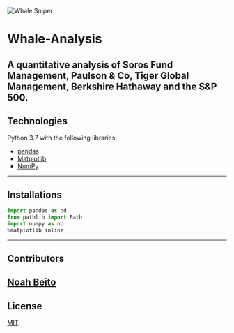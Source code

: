 ![Whale Sniper](https://pbs.twimg.com/profile_images/1362860132154150917/GfCPrn3p_400x400.png)
# Whale-Analysis
A quantitative analysis of Soros Fund Management, Paulson & Co, Tiger Global Management, Berkshire Hathaway and the S&P 500. 
---
## Technologies
Python 3.7 with the following libraries:
* [pandas](https://github.com/pandas-dev/pandas)
* [Matplotlib](https://github.com/matplotlib/matplotlib)
* [NumPy](https://github.com/numpy/numpy)
---
## Installations
```python
import pandas as pd
from pathlib import Path
import numpy as np
%matplotlib inline
```
---
## Contributors
[Noah Beito](https://www.linkedin.com/in/noah-beito/)
---
## License
[MIT](https://github.com/git/git-scm.com/blob/main/MIT-LICENSE.txt)

